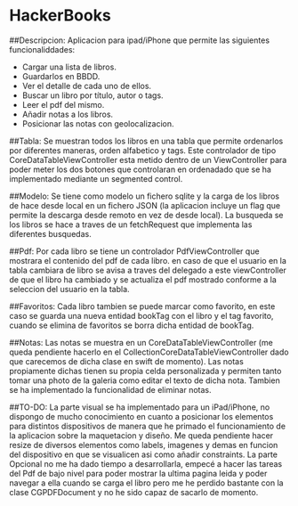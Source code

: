 # HackerBooks

##Descripcion: 
Aplicacion para ipad/iPhone que permite las siguientes funcionaliddades:
- Cargar una lista de libros.
- Guardarlos en BBDD.
- Ver el detalle de cada uno de ellos.
- Buscar un libro por título, autor o tags.
- Leer el pdf del mismo.
- Añadir notas a los libros.
- Posicionar las notas con geolocalizacion.

##Tabla: 
Se muestran todos los libros en una tabla que permite ordenarlos por diferentes maneras, orden alfabetico y tags. Este controlador de tipo CoreDataTableViewController esta metido dentro de un ViewController para poder meter los dos botones que controlaran en ordenadado que se ha implementado mediante un segmented control.

##Modelo: 
Se tiene como modelo un fichero sqlite y la carga de los libros de hace desde local en un fichero JSON (la aplicacion incluye un flag que permite la descarga desde remoto en vez de desde local). La busqueda se los libros se hace a traves de un fetchRequest que implementa las diferentes busquedas.

##Pdf: 
Por cada libro se tiene un controlador PdfViewController que mostrara el contenido del pdf de cada libro. en caso de que el usuario en la tabla cambiara de libro se avisa a traves del delegado a este viewController de que el libro ha cambiado y se actualiza el pdf mostrado conforme a la seleccion del usuario en la tabla.

##Favoritos:
Cada libro tambien se puede marcar como favorito, en este caso se guarda una nueva entidad bookTag con el libro y el tag favorito, cuando se elimina de favoritos se borra dicha entidad de bookTag.

##Notas:
Las notas se muestra en un CoreDataTableViewController (me queda pendiente hacerlo en el CollectionCoreDataTableViewController dado que carecemos de dicha clase en swift de momento). Las notas propiamente dichas tienen su propia celda personalizada y permiten tanto tomar una photo de la galeria como editar el texto de dicha nota. Tambien se ha implementado la funcionalidad de eliminar notas.

##TO-DO: 
La parte visual se ha implementado para un iPad/iPhone, no dispongo de mucho conocimiento en cuanto a posicionar los elementos para distintos dispositivos de manera que he primado el funcionamiento de la aplicacion sobre la maquetacion y diseño. Me queda pendiente hacer resize de diversos elementos como labels, imagenes y demas en funcion del dispositivo en que se visualicen asi como añadir constraints.
La parte Opcional no me ha dado tiempo a desarrollarla, empecé a hacer las tareas del Pdf de bajo nivel para poder mostrar la ultima pagina leida y poder navegar a ella cuando se carga el libro pero me he perdido bastante con la clase CGPDFDocument y no he sido capaz de sacarlo de momento.
